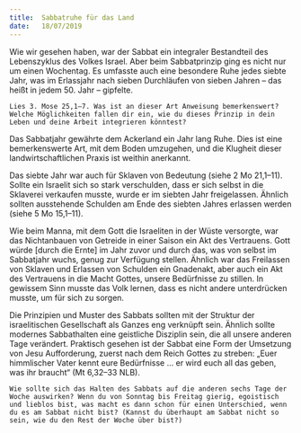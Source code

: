 ```yaml
---
title:  Sabbatruhe für das Land
date:   18/07/2019
---
```


Wie wir gesehen haben, war der Sabbat ein integraler Bestandteil des Lebenszyklus des Volkes Israel. Aber beim Sabbatprinzip ging es nicht nur um einen Wochentag. Es umfasste auch eine besondere Ruhe jedes siebte Jahr, was im Erlassjahr nach sieben Durchläufen von sieben Jahren – das heißt in jedem 50. Jahr – gipfelte.

`Lies 3. Mose 25,1–7. Was ist an dieser Art Anweisung bemerkenswert? Welche Möglichkeiten fallen dir ein, wie du dieses Prinzip in dein Leben und deine Arbeit integrieren könntest?`

Das Sabbatjahr gewährte dem Ackerland ein Jahr lang Ruhe. Dies ist eine bemerkenswerte Art, mit dem Boden umzugehen, und die Klugheit dieser landwirtschaftlichen Praxis ist weithin anerkannt.

Das siebte Jahr war auch für Sklaven von Bedeutung (siehe 2 Mo 21,1–11). Sollte ein Israelit sich so stark verschulden, dass er sich selbst in die Sklaverei verkaufen musste, wurde er im siebten Jahr freigelassen. Ähnlich sollten ausstehende Schulden am Ende des siebten Jahres erlassen werden (siehe 5 Mo 15,1–11).

Wie beim Manna, mit dem Gott die Israeliten in der Wüste versorgte, war das Nichtanbauen von Getreide in einer Saison ein Akt des Vertrauens. Gott würde [durch die Ernte] im Jahr zuvor und durch das, was von selbst im Sabbatjahr wuchs, genug zur Verfügung stellen. Ähnlich war das Freilassen von Sklaven und Erlassen von Schulden ein Gnadenakt, aber auch ein Akt des Vertrauens in die Macht Gottes, unsere Bedürfnisse zu stillen. In gewissem Sinn musste das Volk lernen, dass es nicht andere unterdrücken musste, um für sich zu sorgen.

Die Prinzipien und Muster des Sabbats sollten mit der Struktur der israelitischen Gesellschaft als Ganzes eng verknüpft sein. Ähnlich sollte modernes Sabbathalten eine geistliche Disziplin sein, die all unsere anderen Tage verändert. Praktisch gesehen ist der Sabbat eine Form der Umsetzung von Jesu Aufforderung, zuerst nach dem Reich Gottes zu streben: „Euer himmlischer Vater kennt eure Bedürfnisse ... er wird euch all das geben, was ihr braucht“ (Mt 6,32–33 NLB).

`Wie sollte sich das Halten des Sabbats auf die anderen sechs Tage der Woche auswirken? Wenn du von Sonntag bis Freitag gierig, egoistisch und lieblos bist, was macht es dann schon für einen Unterschied, wenn du es am Sabbat nicht bist? (Kannst du überhaupt am Sabbat nicht so sein, wie du den Rest der Woche über bist?)`
